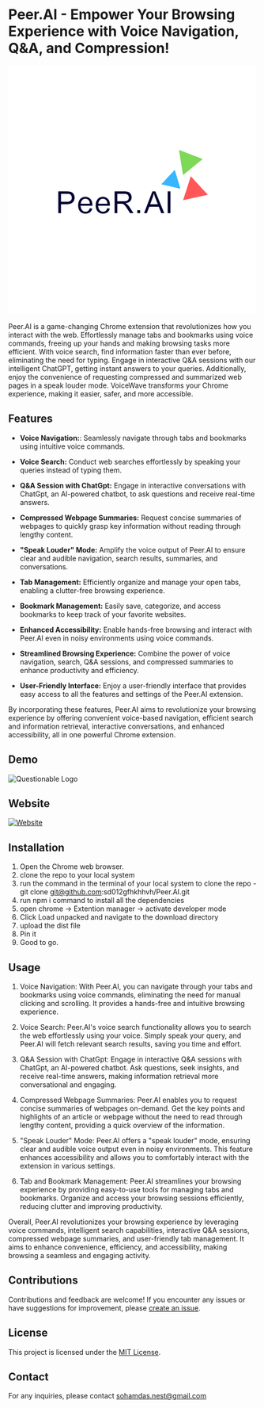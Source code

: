 # Peer.AI - Empower Your Browsing Experience with Voice Navigation, Q&A, and Compression!

![Peer.AI Logo](./src/static/logo.png)

Peer.AI is a game-changing Chrome extension that revolutionizes how you interact with the web. Effortlessly manage tabs and bookmarks using voice commands, freeing up your hands and making browsing tasks more efficient. With voice search, find information faster than ever before, eliminating the need for typing. Engage in interactive Q&A sessions with our intelligent ChatGPT, getting instant answers to your queries. Additionally, enjoy the convenience of requesting compressed and summarized web pages in a speak louder mode. VoiceWave transforms your Chrome experience, making it easier, safer, and more accessible.
## Features

- **Voice Navigation:**: Seamlessly navigate through tabs and bookmarks using intuitive voice commands.

- **Voice Search:** Conduct web searches effortlessly by speaking your queries instead of typing them.

- **Q&A Session with ChatGpt:** Engage in interactive conversations with ChatGpt, an AI-powered chatbot, to ask questions and receive real-time answers.

- **Compressed Webpage Summaries:** Request concise summaries of webpages to quickly grasp key information without reading through lengthy content.

- **"Speak Louder" Mode:** Amplify the voice output of Peer.AI to ensure clear and audible navigation, search results, summaries, and conversations.

- **Tab Management:** Efficiently organize and manage your open tabs, enabling a clutter-free browsing experience.

- **Bookmark Management:** Easily save, categorize, and access bookmarks to keep track of your favorite websites.

- **Enhanced Accessibility:** Enable hands-free browsing and interact with Peer.AI even in noisy environments using voice commands.

- **Streamlined Browsing Experience:** Combine the power of voice navigation, search, Q&A sessions, and compressed summaries to enhance productivity and efficiency.

- **User-Friendly Interface:** Enjoy a user-friendly interface that provides easy access to all the features and settings of the Peer.AI extension.

By incorporating these features, Peer.AI aims to revolutionize your browsing experience by offering convenient voice-based navigation, efficient search and information retrieval, interactive conversations, and enhanced accessibility, all in one powerful Chrome extension.

## Demo
![Questionable Logo](./assets/demo.gif)

## Website
[![Website](https://peer-ai-web.vercel.app/)](https://peer-ai-web.vercel.app/)

## Installation 
1. Open the Chrome web browser.
2. clone the repo to your local system
3. run the command in the terminal of your local system to clone the repo - git clone git@github.com:sd012gfhkhhvh/Peer.AI.git
4. run npm i command to install all the dependencies
5. open chrome -> Extention manager -> activate developer mode
6. Click Load unpacked and navigate to the download directory
7. upload the dist file
8. Pin it
9. Good to go.

## Usage

1. Voice Navigation: With Peer.AI, you can navigate through your tabs and bookmarks using voice commands, eliminating the need for manual clicking and scrolling. It provides a hands-free and intuitive browsing experience.

2. Voice Search: Peer.AI's voice search functionality allows you to search the web effortlessly using your voice. Simply speak your query, and Peer.AI will fetch relevant search results, saving you time and effort.

3. Q&A Session with ChatGpt: Engage in interactive Q&A sessions with ChatGpt, an AI-powered chatbot. Ask questions, seek insights, and receive real-time answers, making information retrieval more conversational and engaging.

4. Compressed Webpage Summaries: Peer.AI enables you to request concise summaries of webpages on-demand. Get the key points and highlights of an article or webpage without the need to read through lengthy content, providing a quick overview of the information.

5. "Speak Louder" Mode: Peer.AI offers a "speak louder" mode, ensuring clear and audible voice output even in noisy environments. This feature enhances accessibility and allows you to comfortably interact with the extension in various settings.

6. Tab and Bookmark Management: Peer.AI streamlines your browsing experience by providing easy-to-use tools for managing tabs and bookmarks. Organize and access your browsing sessions efficiently, reducing clutter and improving productivity.

 Overall, Peer.AI revolutionizes your browsing experience by leveraging voice commands, intelligent search capabilities, interactive Q&A sessions, compressed webpage summaries, and user-friendly tab management. It aims to enhance convenience, efficiency, and accessibility, making browsing a seamless and engaging activity.
## Contributions

Contributions and feedback are welcome! If you encounter any issues or have suggestions for improvement, please [create an issue](https:///github.com/sd012gfhkhhvh/Peer.AI).

## License

This project is licensed under the [MIT License](LICENSE).

## Contact

For any inquiries, please contact sohamdas.nest@gmail.com
